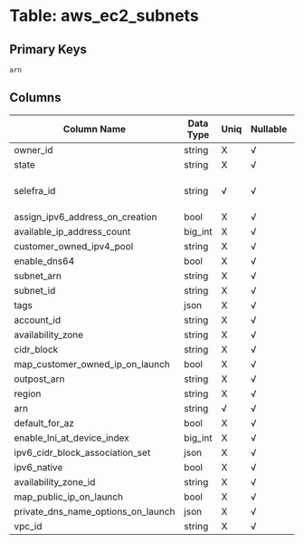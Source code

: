# Table: aws_ec2_subnets

## Primary Keys 

```
arn
```


## Columns 

|  Column Name   |  Data Type  | Uniq | Nullable | Description | 
|  ----  | ----  | ----  | ----  | ---- | 
| owner_id | string | X | √ |  | 
| state | string | X | √ |  | 
| selefra_id | string | √ | √ | primary keys value md5 | 
| assign_ipv6_address_on_creation | bool | X | √ |  | 
| available_ip_address_count | big_int | X | √ |  | 
| customer_owned_ipv4_pool | string | X | √ |  | 
| enable_dns64 | bool | X | √ |  | 
| subnet_arn | string | X | √ |  | 
| subnet_id | string | X | √ |  | 
| tags | json | X | √ |  | 
| account_id | string | X | √ |  | 
| availability_zone | string | X | √ |  | 
| cidr_block | string | X | √ |  | 
| map_customer_owned_ip_on_launch | bool | X | √ |  | 
| outpost_arn | string | X | √ |  | 
| region | string | X | √ |  | 
| arn | string | √ | √ |  | 
| default_for_az | bool | X | √ |  | 
| enable_lni_at_device_index | big_int | X | √ |  | 
| ipv6_cidr_block_association_set | json | X | √ |  | 
| ipv6_native | bool | X | √ |  | 
| availability_zone_id | string | X | √ |  | 
| map_public_ip_on_launch | bool | X | √ |  | 
| private_dns_name_options_on_launch | json | X | √ |  | 
| vpc_id | string | X | √ |  | 


